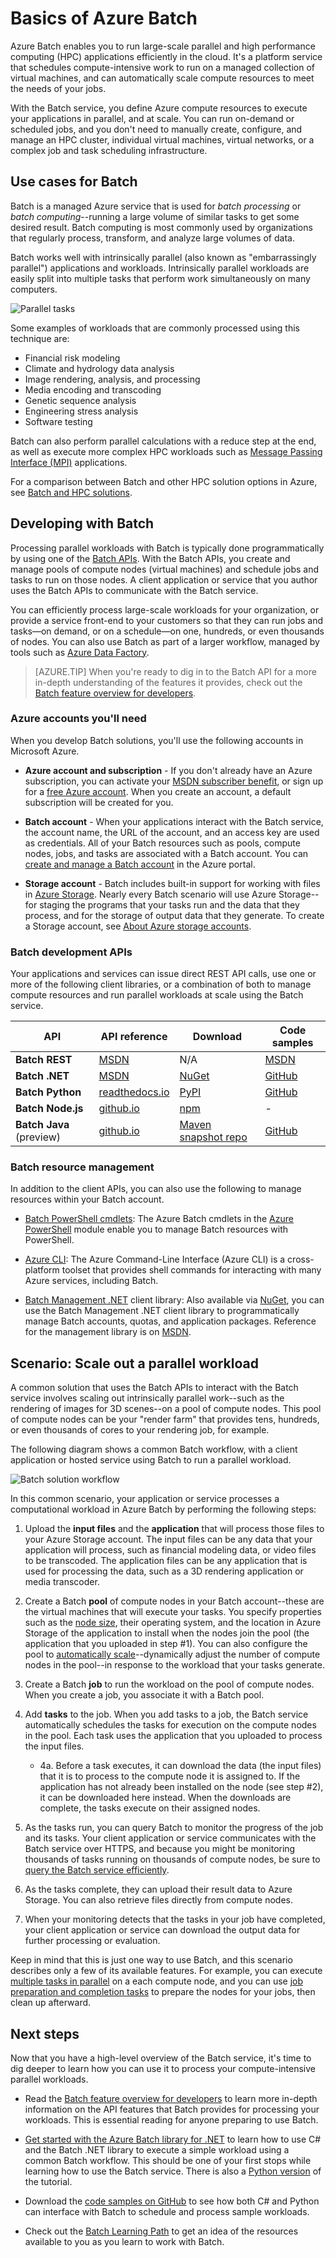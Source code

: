 <properties
	pageTitle="Azure Batch service basics | Microsoft Azure"
	description="Learn about using the Azure Batch service for large-scale parallel and HPC workloads"
	services="batch"
	documentationCenter=""
	authors="mmacy"
	manager="timlt"
	editor=""/>

<tags
	ms.service="batch"
	ms.workload="big-compute"
	ms.tgt_pltfrm="na"
	ms.devlang="na"
	ms.topic="get-started-article"
	ms.date="07/06/2016"
	ms.author="marsma"/>

# Basics of Azure Batch

Azure Batch enables you to run large-scale parallel and high performance computing (HPC) applications efficiently in the cloud. It's a platform service that schedules compute-intensive work to run on a managed collection of virtual machines, and can automatically scale compute resources to meet the needs of your jobs.

With the Batch service, you define Azure compute resources to execute your applications in parallel, and at scale. You can run on-demand or scheduled jobs, and you don't need to manually create, configure, and manage an HPC cluster, individual virtual machines, virtual networks, or a complex job and task scheduling infrastructure.

## Use cases for Batch

Batch is a managed Azure service that is used for *batch processing* or *batch computing*--running a large volume of similar tasks to get some desired result. Batch computing is most commonly used by organizations that regularly process, transform, and analyze large volumes of data.

Batch works well with intrinsically parallel (also known as "embarrassingly parallel") applications and workloads. Intrinsically parallel workloads are easily split into multiple tasks that perform work simultaneously on many computers.

![Parallel tasks][1]<br/>

Some examples of workloads that are commonly processed using this technique are:

* Financial risk modeling
* Climate and hydrology data analysis
* Image rendering, analysis, and processing
* Media encoding and transcoding
* Genetic sequence analysis
* Engineering stress analysis
* Software testing

Batch can also perform parallel calculations with a reduce step at the end, as well as execute more complex HPC workloads such as [Message Passing Interface (MPI)](batch-mpi.md) applications.

For a comparison between Batch and other HPC solution options in Azure, see [Batch and HPC solutions](batch-hpc-solutions.md).

## Developing with Batch

Processing parallel workloads with Batch is typically done programmatically by using one of the [Batch APIs](#batch-development-apis). With the Batch APIs, you create and manage pools of compute nodes (virtual machines) and schedule jobs and tasks to run on those nodes. A client application or service that you author uses the Batch APIs to communicate with the Batch service.

You can efficiently process large-scale workloads for your organization, or provide a service front-end to your customers so that they can run jobs and tasks—on demand, or on a schedule—on one, hundreds, or even thousands of nodes. You can also use Batch as part of a larger workflow, managed by tools such as [Azure Data Factory](../data-factory/data-factory-data-processing-using-batch.md).

> [AZURE.TIP] When you're ready to dig in to the Batch API for a more in-depth understanding of the features it provides, check out the [Batch feature overview for developers](batch-api-basics.md).

### Azure accounts you'll need

When you develop Batch solutions, you'll use the following accounts in Microsoft Azure.

- **Azure account and subscription** - If you don't already have an Azure subscription, you can activate your [MSDN subscriber benefit][msdn_benefits], or sign up for a [free Azure account][free_account]. When you create an account, a default subscription will be created for you.

- **Batch account** - When your applications interact with the Batch service, the account name, the URL of the account, and an access key are used as credentials. All of your Batch resources such as pools, compute nodes, jobs, and tasks are associated with a Batch account. You can [create and manage a Batch account](batch-account-create-portal.md) in the Azure portal.

- **Storage account** - Batch includes built-in support for working with files in [Azure Storage][azure_storage]. Nearly every Batch scenario will use Azure Storage--for staging the programs that your tasks run and the data that they process, and for the storage of output data that they generate. To create a Storage account, see [About Azure storage accounts](./../storage/storage-create-storage-account.md).

### Batch development APIs

Your applications and services can issue direct REST API calls, use one or more of the following client libraries, or a combination of both to manage compute resources and run parallel workloads at scale using the Batch service.

| API    | API reference | Download | Code samples |
| ----------------- | ------------- | -------- | ------------ |
| **Batch REST** | [MSDN][batch_rest] | N/A | [MSDN][batch_rest] |
| **Batch .NET**    | [MSDN][api_net] | [NuGet ][api_net_nuget] | [GitHub][api_sample_net] |
| **Batch Python**  | [readthedocs.io][api_python] | [PyPI][api_python_pypi] |[GitHub][api_sample_python] |
| **Batch Node.js** | [github.io][api_nodejs] | [npm][api_nodejs_npm] | - |
| **Batch Java** (preview) | [github.io][api_java] | [Maven snapshot repo][api_java_jar] | [GitHub][api_sample_java] |

### Batch resource management

In addition to the client APIs, you can also use the following to manage resources within your Batch account.

- [Batch PowerShell cmdlets][batch_ps]: The Azure Batch cmdlets in the [Azure PowerShell](../powershell-install-configure.md) module enable you to manage Batch resources with PowerShell.

- [Azure CLI](../xplat-cli-install.md): The Azure Command-Line Interface (Azure CLI) is a cross-platform toolset that provides shell commands for interacting with many Azure services, including Batch.

- [Batch Management .NET](batch-management-dotnet.md) client library: Also available via [NuGet][api_net_mgmt_nuget], you can use the Batch Management .NET client library to programmatically manage Batch accounts, quotas, and application packages. Reference for the management library is on [MSDN][api_net_mgmt].

## Scenario: Scale out a parallel workload

A common solution that uses the Batch APIs to interact with the Batch service involves scaling out intrinsically parallel work--such as the rendering of images for 3D scenes--on a pool of compute nodes. This pool of compute nodes can be your "render farm" that provides tens, hundreds, or even thousands of cores to your rendering job, for example.

The following diagram shows a common Batch workflow, with a client application or hosted service using Batch to run a parallel workload.

![Batch solution workflow][2]

In this common scenario, your application or service processes a computational workload in Azure Batch by performing the following steps:

1. Upload the **input files** and the **application** that will process those files to your Azure Storage account. The input files can be any data that your application will process, such as financial modeling data, or video files to be transcoded. The application files can be any application that is used for processing the data, such as a 3D rendering application or media transcoder.

2. Create a Batch **pool** of compute nodes in your Batch account--these are the virtual machines that will execute your tasks. You specify properties such as the [node size](./../cloud-services/cloud-services-sizes-specs.md), their operating system, and the location in Azure Storage of the application to install when the nodes join the pool (the application that you uploaded in step #1). You can also configure the pool to [automatically scale](batch-automatic-scaling.md)--dynamically adjust the number of compute nodes in the pool--in response to the workload that your tasks generate.

3. Create a Batch **job** to run the workload on the pool of compute nodes. When you create a job, you associate it with a Batch pool.

4. Add **tasks** to the job. When you add tasks to a job, the Batch service automatically schedules the tasks for execution on the compute nodes in the pool. Each task uses the application that you uploaded to process the input files.

    - 4a. Before a task executes, it can download the data (the input files) that it is to process to the compute node it is assigned to. If the application has not already been installed on the node (see step #2), it can be downloaded here instead. When the downloads are complete, the tasks execute on their assigned nodes.

5. As the tasks run, you can query Batch to monitor the progress of the job and its tasks. Your client application or service communicates with the Batch service over HTTPS, and because you might be monitoring thousands of tasks running on thousands of compute nodes, be sure to [query the Batch service efficiently](batch-efficient-list-queries.md).

6. As the tasks complete, they can upload their result data to Azure Storage. You can also retrieve files directly from compute nodes.

7. When your monitoring detects that the tasks in your job have completed, your client application or service can download the output data for further processing or evaluation.

Keep in mind that this is just one way to use Batch, and this scenario describes only a few of its available features. For example, you can execute [multiple tasks in parallel](batch-parallel-node-tasks.md) on a each compute node, and you can use [job preparation and completion tasks](batch-job-prep-release.md) to prepare the nodes for your jobs, then clean up afterward.

## Next steps

Now that you have a high-level overview of the Batch service, it's time to dig deeper to learn how you can use it to process your compute-intensive parallel workloads.

- Read the [Batch feature overview for developers](batch-api-basics.md) to learn more in-depth information on the API features that Batch provides for processing your workloads. This is essential reading for anyone preparing to use Batch.

- [Get started with the Azure Batch library for .NET](batch-dotnet-get-started.md) to learn how to use C# and the Batch .NET library to execute a simple workload using a common Batch workflow. This should be one of your first stops while learning how to use the Batch service. There is also a [Python version](batch-python-tutorial.md) of the tutorial.

- Download the [code samples on GitHub][github_samples] to see how both C# and Python can interface with Batch to schedule and process sample workloads.

- Check out the [Batch Learning Path][learning_path] to get an idea of the resources available to you as you learn to work with Batch.

[azure_storage]: https://azure.microsoft.com/services/storage/
[api_java]: http://azure.github.io/azure-sdk-for-java/
[api_java_jar]: http://adxsnapshots.azurewebsites.net/?dir=com%5cmicrosoft%5cazure%5cazure-batch
[api_net]: https://msdn.microsoft.com/library/azure/mt348682.aspx
[api_net_nuget]: https://www.nuget.org/packages/Azure.Batch/
[api_net_mgmt]: https://msdn.microsoft.com/library/azure/mt463120.aspx
[api_net_mgmt_nuget]: https://www.nuget.org/packages/Microsoft.Azure.Management.Batch/
[api_nodejs]: http://azure.github.io/azure-sdk-for-node/azure-batch/latest/
[api_nodejs_npm]: https://www.npmjs.com/package/azure-batch
[api_python]: http://azure-sdk-for-python.readthedocs.io/en/latest/ref/azure.batch.html
[api_python_pypi]: https://pypi.python.org/pypi/azure-batch
[api_sample_net]: https://github.com/Azure/azure-batch-samples/tree/master/CSharp
[api_sample_python]: https://github.com/Azure/azure-batch-samples/tree/master/Python/Batch
[api_sample_java]: https://github.com/Azure/azure-batch-samples/tree/master/Java/
[batch_ps]: https://msdn.microsoft.com/library/azure/mt125957.aspx
[batch_rest]: https://msdn.microsoft.com/library/azure/Dn820158.aspx
[free_account]: https://azure.microsoft.com/free/
[github_samples]: https://github.com/Azure/azure-batch-samples
[learning_path]: https://azure.microsoft.com/documentation/learning-paths/batch/
[msdn_benefits]: https://azure.microsoft.com/pricing/member-offers/msdn-benefits-details/

[1]: ./media/batch-technical-overview/tech_overview_01.png
[2]: ./media/batch-technical-overview/tech_overview_02.png
